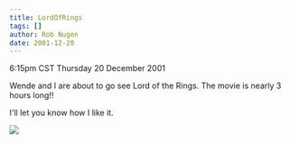 ```yaml
---
title: LordOfRings
tags: []
author: Rob Nugen
date: 2001-12-20
---
```


<title></title>
<p class=date>6:15pm CST Thursday 20 December 2001</p>

<p>Wende and I are about to go see Lord of the Rings.  The movie is
nearly 3 hours long!!</p>

<p>I'll let you know how I like it.</p>

<p><img src='/images/rob/wL-ROB.gif'/></p>

